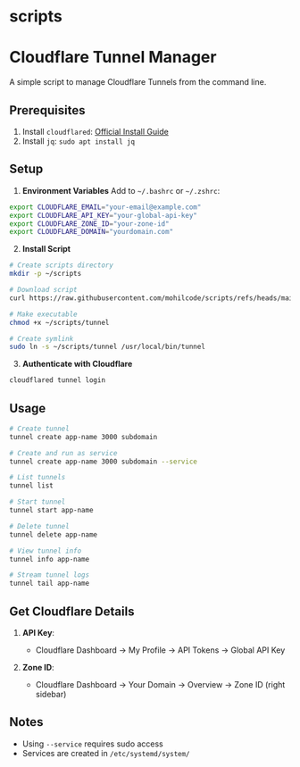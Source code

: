 # scripts
# Cloudflare Tunnel Manager

A simple script to manage Cloudflare Tunnels from the command line.

## Prerequisites
1. Install `cloudflared`: [Official Install Guide](https://developers.cloudflare.com/cloudflare-one/connections/connect-networks/downloads/)
2. Install `jq`: `sudo apt install jq`

## Setup

1. **Environment Variables**
Add to `~/.bashrc` or `~/.zshrc`:
```bash
export CLOUDFLARE_EMAIL="your-email@example.com"
export CLOUDFLARE_API_KEY="your-global-api-key"
export CLOUDFLARE_ZONE_ID="your-zone-id"
export CLOUDFLARE_DOMAIN="yourdomain.com"
```

2. **Install Script**
```bash
# Create scripts directory
mkdir -p ~/scripts

# Download script
curl https://raw.githubusercontent.com/mohilcode/scripts/refs/heads/main/tunnel -o ~/scripts/tunnel

# Make executable
chmod +x ~/scripts/tunnel

# Create symlink
sudo ln -s ~/scripts/tunnel /usr/local/bin/tunnel
```

3. **Authenticate with Cloudflare**
```bash
cloudflared tunnel login
```

## Usage

```bash
# Create tunnel
tunnel create app-name 3000 subdomain

# Create and run as service
tunnel create app-name 3000 subdomain --service

# List tunnels
tunnel list

# Start tunnel
tunnel start app-name

# Delete tunnel
tunnel delete app-name

# View tunnel info
tunnel info app-name

# Stream tunnel logs
tunnel tail app-name
```

## Get Cloudflare Details

1. **API Key**:
   - Cloudflare Dashboard → My Profile → API Tokens → Global API Key

2. **Zone ID**:
   - Cloudflare Dashboard → Your Domain → Overview → Zone ID (right sidebar)

## Notes
- Using `--service` requires sudo access
- Services are created in `/etc/systemd/system/`